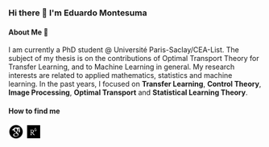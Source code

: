 ### Hi there 👋 I'm Eduardo Montesuma

#### About Me 🤔
I am currently a PhD student @ Université Paris-Saclay/CEA-List. The subject of my thesis is on the contributions of Optimal Transport Theory for Transfer Learning, and to Machine Learning in general. My research interests are related to applied mathematics, statistics and machine learning. In the past years, I focused on __Transfer Learning__, __Control Theory__, __Image Processing__, __Optimal Transport__ and __Statistical Learning Theory__.

#### How to find me

<div style="text-align: center;">
<div><a href="https://scholar.google.com.br/citations?view_op=list_works&user=elSROdcAAAAJ"><img style="margin-right: 5px" align="left" width="30px" src="https://raw.githubusercontent.com/eddardd/my-personal-blog/master/assets/icons/gscholar.png"></a></div>
<div><a href="https://www.researchgate.net/profile/Eduardo-Fernandes-Montesuma"><img style="margin-right: 5px" align="left" width="30px" src="https://raw.githubusercontent.com/eddardd/my-personal-blog/master/assets/icons/rgate.png"></a></div>
</div>
